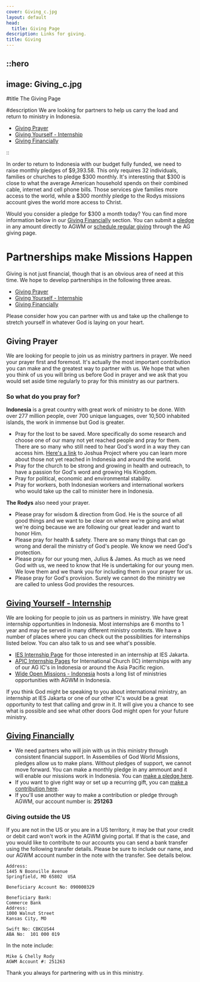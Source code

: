 ```yaml
---
cover: Giving_c.jpg
layout: default
head:
  title: Giving Page
description: Links for giving.
title: Giving
---
```


::hero
---
image: Giving_c.jpg
---
#title
The Giving Page

#description
We are looking for partners to help us carry the load and return to ministry in Indonesia.

- [Giving Prayer](#giving-prayer)
- [Giving Yourself - Internship](#giving-yourself-internship)
- [Giving Financially](#giving-financially)

::

In order to return to Indonesia with our budget fully funded, we need to raise monthly pledges of $9,393.58. This only requires 32 individuals, families or churches to pledge $300 monthly. It's interesting that $300 is close to what the average American household spends on their combined cable, internet and cell phone bills. Those services give families more access to the world, while a $300 monthly pledge to the Rodys missions account gives the world more access to Christ.

Would you consider a pledge for $300 a month today? You can find more information below in our [Giving Financially](#giving-financially) section.  You can submit a [pledge](https://commitment.agwm.org/?AcctNo=2512630) in any amount directly to AGWM or [schedule regular giving](https://giving.ag.org/donate/aed0d660-415b-4d42-b8b1-c62023daa83b) through the AG giving page. 

# Partnerships make Missions Happen

Giving is not just financial, though that is an obvious area of need at this time. We hope to develop partnerships in the following three areas.

- [Giving Prayer](#giving-prayer)
- [Giving Yourself - Internship](#giving-yourself-internship)
- [Giving Financially](#giving-financially)

Please consider how you can partner with us and take up the challenge to stretch yourself in whatever God is laying on your heart.


## Giving Prayer

We are looking for people to join us as ministry partners in prayer. We need your prayer first and foremost. It's actually the most important contribution you can make and the greatest way to partner with us. We hope that when you think of us you will bring us before God in prayer and we ask that you would set aside time regularly to pray for this ministry as our partners.

### So what do you pray for?

**Indonesia** is a great country with great work of ministry to be done. With over 277 million people, over 700 unique languages, over 10,500 inhabited islands, the work in immense but God is greater.

- Pray for the lost to be saved. More specifically do some research and choose one of our many not yet reached people and pray for them. There are so many who still need to hear God's word in a way they can access him. [Here's a link](https://joshuaproject.net/countries/ID) to Joshua Project where you can learn more about those not yet reached in Indonesia and around the world.
- Pray for the church to be strong and growing in health and outreach, to have a passion for God's word and growing His Kingdom.
- Pray for political, economic and environmental stability.
- Pray for workers, both Indonesian workers and international workers who would take up the call to minister here in Indonesia.

**The Rodys** also need your prayer.

- Please pray for wisdom & direction from God. He is the source of all good things and we want to be clear on where we're going and what we're doing because we are following our great leader and want to honor Him.
- Please pray for health & safety. There are so many things that can go wrong and derail the ministry of God's people. We know we need God's protection.
- Please pray for our young men, Julius & James. As much as we need God with us, we need to know that He is undertaking for our young men. We love them and we thank you for including them in your prayer for us.
- Please pray for God's provision. Surely we cannot do the ministry we are called to unless God provides the resources.

## [Giving Yourself - Internship](https://agwm.org/en/go/)

We are looking for people to join us as partners in ministry. We have great internship opportunities in Indonesia. Most internships are 6 months to 1 year and may be served in many different ministry contexts. We have a number of places where you can check out the possibilities for internships listed below. You can also talk to us and see what's possible.

- [IES Internship Page](https://iesjakarta.org/internships) for those interested in an internship at IES Jakarta.
- [APIC Internship Pages](https://apicinternships.org/) for International Church (IC) internships with any of our AG IC's in Indonesia or around the Asia Pacific region.
- [Wide Open Missions - Indonesia](https://wideopenmissions.org/opportunities?r=asia-pacific\&f=indonesia) hosts a long list of ministries opportunities with AGWM in Indonesia.

If you think God might be speaking to you about international ministry, an internship at IES Jakarta or one of our other IC's would be a great opportunity to test that calling and grow in it. It will give you a chance to see what is possible and see what other doors God might open for your future ministry.

## [Giving Financially](https://giving.ag.org/donate/aed0d660-415b-4d42-b8b1-c62023daa83b)

- We need partners who will join with us in this ministry through consistent financial support. In Assemblies of God World Missions, pledges allow us to make plans.  Without pledges of support, we cannot move forward. You can make a monthly pledge in any ammount and it will enable our missions work in Indonesia. You can [make a pledge here](https://commitment.agwm.org/?AcctNo=2512630).
- If you want to give right way or set up a recurring gift, you can [make a contribution here](https://giving.ag.org/donate/aed0d660-415b-4d42-b8b1-c62023daa83b).
- If you'll use another way to make a contribution or pledge through AGWM, our account number is: **251263**

### Giving outside the US

If you are not in the US or you are in a US territory, it may be that your credit or debit card won't work in the AGWM giving portal. If that is the case, and you would like to contribute to our accounts you can send a bank transfer using the following transfer details. Please be sure to include our name, and our AGWM account number in the note with the transfer. See details below.

```text
Address: 
1445 N Boonville Avenue
Springfield, MO 65802  USA

Beneficiary Account No: 090000329

Beneficiary Bank:
Commerce Bank
Address: 
1000 Walnut Street
Kansas City, MO

Swift No: CBKCUS44
ABA No:  101 000 019
```

In the note include:

```text
Mike & Chelly Rody
AGWM Account #: 251263
```

Thank you always for partnering with us in this ministry.
